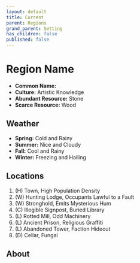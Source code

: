 ```yaml
---
layout: default
title: Current
parent: Regions
grand_parent: Setting
has_children: false
published: false
---
```


# Region Name

- **Common Name:**
- **Culture:** Artistic Knowledge
- **Abundant Resource:** Stone
- **Scarce Resource:** Wood

## Weather

- **Spring:** Cold and Rainy
- **Summer:** Nice and Cloudy
- **Fall:** Cool and Rainy
- **Winter:** Freezing and Hailing

## Locations

1. (H) Town, High Population Density
2. (W) Hunting Lodge, Occupants Lawful to a Fault
3. (W) Stronghold, Emits Mysterious Hum
4. (C) Illegible Signpost, Buried Library
5. (L) Rotted Mill, Odd Machinery
6. (L) Ancient Prison, Religious Graffiti
7. (L) Abandoned Tower, Faction Hideout
8. (D) Cellar, Fungal

## About
